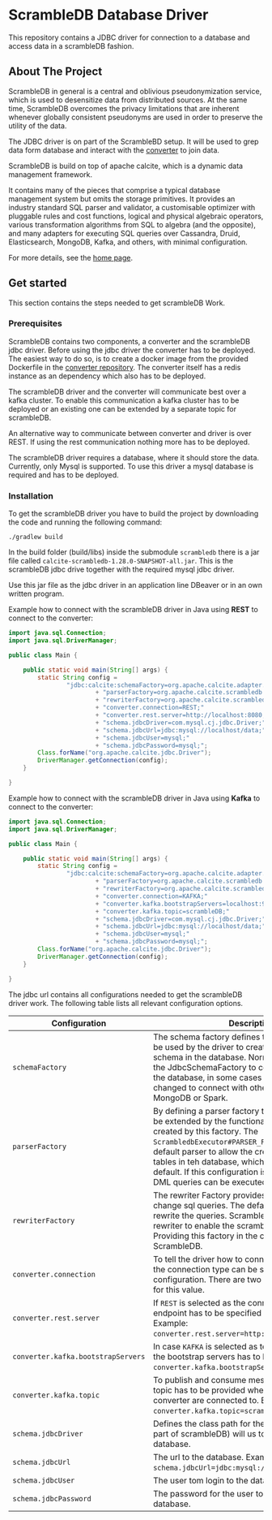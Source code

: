 
# ScrambleDB Database Driver

This repository contains a JDBC driver for connection to a database
and access data in a scrambleDB fashion.

## About The Project

ScrambleDB in general is a central and oblivious pseudonymization
service, which is used to desensitize data from distributed sources.
At the same time, ScrambleDB overcomes the privacy limitations
that are inherent whenever globally consistent pseudonyms
are used in order to preserve the utility of the data.

The JDBC driver is on part of the ScrambleBD setup. It will be used to grep
data form database and interact with the
[converter](https://github.com/n1ckl0sk0rtge/converter) to join data.

ScrambleDB is build on top of apache calcite, which
is a dynamic data management framework.

It contains many of the pieces that comprise a typical
database management system but omits the storage primitives.
It provides an industry standard SQL parser and validator,
a customisable optimizer with pluggable rules and cost functions,
logical and physical algebraic operators, various transformation
algorithms from SQL to algebra (and the opposite), and many
adapters for executing SQL queries over Cassandra, Druid,
Elasticsearch, MongoDB, Kafka, and others, with minimal
configuration.

For more details, see the [home page](http://calcite.apache.org).

## Get started

This section contains the steps needed to get scrambleDB Work.

### Prerequisites

ScrambleDB contains two components, a converter and the scrambleDB jdbc driver. Before using the jdbc driver
the converter has to be deployed. The easiest way to do so, is to create a docker image from the provided Dockerfile
in the [converter repository](https://github.com/n1ckl0sk0rtge/converter). The converter itself has a redis instance
as an dependency which also has to be deployed.

The scrambleDB driver and the converter will communicate best over a kafka cluster. To enable this communication a kafka
cluster has to be deployed or an existing one can be extended by a separate topic for scrambleDB.

An alternative way to communicate between converter and driver is over REST. If using the rest communication nothing more
has to be deployed.

The scrambleDB driver requires a database, where it should store the data. Currently, only Mysql is supported. To use this
driver a mysql database is required and has to be deployed.

### Installation

To get the scrambleDB driver you have to build the project by downloading the code and running the following command:

```shell
./gradlew build
```

In the build folder (build/libs) inside the submodule `scrambledb` there is a jar file called `calcite-scrambledb-1.28.0-SNAPSHOT-all.jar`.
This is the scrambleDB jdbc drive together with the required mysql jdbc driver.

Use this jar file as the jdbc driver in an application line DBeaver or in an own written program.

Example how to connect with the scrambleDB driver in Java using **REST** to connect to the converter:

```java
import java.sql.Connection;
import java.sql.DriverManager;

public class Main {

    public static void main(String[] args) {
        static String config =
                "jdbc:calcite:schemaFactory=org.apache.calcite.adapter.jdbc.JdbcSchema$Factory;"
                        + "parserFactory=org.apache.calcite.scrambledb.ddl.ScrambledbExecutor#PARSER_FACTORY;"
                        + "rewriterFactory=org.apache.calcite.scrambledb.rewriter.ScrambledbRewriterFactory#FACTORY;"
                        + "converter.connection=REST;"
                        + "converter.rest.server=http://localhost:8080;"
                        + "schema.jdbcDriver=com.mysql.cj.jdbc.Driver;"
                        + "schema.jdbcUrl=jdbc:mysql://localhost/data;"
                        + "schema.jdbcUser=mysql;"
                        + "schema.jdbcPassword=mysql;";
        Class.forName("org.apache.calcite.jdbc.Driver");
        DriverManager.getConnection(config);
    }

}
```

Example how to connect with the scrambleDB driver in Java using **Kafka** to connect to the converter:

```java
import java.sql.Connection;
import java.sql.DriverManager;

public class Main {

    public static void main(String[] args) {
        static String config =
                "jdbc:calcite:schemaFactory=org.apache.calcite.adapter.jdbc.JdbcSchema$Factory;"
                        + "parserFactory=org.apache.calcite.scrambledb.ddl.ScrambledbExecutor#PARSER_FACTORY;"
                        + "rewriterFactory=org.apache.calcite.scrambledb.rewriter.ScrambledbRewriterFactory#FACTORY;"
                        + "converter.connection=KAFKA;"
                        + "converter.kafka.bootstrapServers=localhost:9092;"
                        + "converter.kafka.topic=scrambleDB;"
                        + "schema.jdbcDriver=com.mysql.cj.jdbc.Driver;"
                        + "schema.jdbcUrl=jdbc:mysql://localhost/data;"
                        + "schema.jdbcUser=mysql;"
                        + "schema.jdbcPassword=mysql;";
        Class.forName("org.apache.calcite.jdbc.Driver");
        DriverManager.getConnection(config);
    }

}
```

The jdbc url contains all configurations needed to get the scrambleDB driver work. The following table lists all relevant configuration options.

| Configuration                      | Description                                                                                                                                                                                                                                                                                                                                                              |
|------------------------------------|--------------------------------------------------------------------------------------------------------------------------------------------------------------------------------------------------------------------------------------------------------------------------------------------------------------------------------------------------------------------------|
| `schemaFactory`                    | The schema factory defines the factory which will be used by the driver to create a mapping of the schema in the database. Normally this value will be the JdbcSchemaFactory to connect over jdbc with the database, in some cases the factory can be changed to connect with other databases like MongoDB or Spark.                                                     |
| `parserFactory`                    | By defining a parser factory teh default parser will be extended by the functionality of the parser created by this factory. The `ScrambledbExecutor#PARSER_FACTORY` extends the default parser to allow the creation and the drop of tables in teh database, which is not supported by default. If this configuration is not provided only DML queries can be executed. |
| `rewriterFactory`                  | The rewriter Factory provides a SQL rewriter to change sql queries. The default rewriter will not rewrite the queries. ScrambleDB uses its own rewriter to enable the scrambleDB functionality. Providing this factory in the config enables ScrambleDB.                                                                                                                 |
| `converter.connection`             | To tell the driver how to connect to the converter the connection type can be specified by this configuration. There are two option, `REST` and `KAFKA` for this value.                                                                                                                                                                                                  |
| `converter.rest.server`            | If `REST` is selected as the connection type the rest endpoint has to be specified in the config. Example: `converter.rest.server=http://localhost:8080`.                                                                                                                                                                                                                |
| `converter.kafka.bootstrapServers` | In case `KAFKA` is selected as teh connection type the bootstrap servers has to bed defined. Example: `converter.kafka.bootstrapServers=localhost:9092`.                                                                                                                                                                                                                 |
| `converter.kafka.topic`            | To publish and consume messages through kafka a topic has to be provided where the driver and the converter are connected to. Exampel: `converter.kafka.topic=scrambleDB`.                                                                                                                                                                                               |
| `schema.jdbcDriver`                | Defines the class path for the driver that calcite (as part of scrambleDB) will us to interact with the database.                                                                                                                                                                                                                                                        |
| `schema.jdbcUrl`                   | The url to the database. Example `schema.jdbcUrl=jdbc:mysql://localhost/database`.                                                                                                                                                                                                                                                                                       |
| `schema.jdbcUser`                  | The user tom login to the database.                                                                                                                                                                                                                                                                                                                                      |
| `schema.jdbcPassword`              | The password for the user to authenticate to the database.                                                                                                                                                                                                                                                                                                               |



